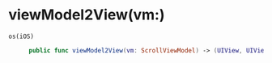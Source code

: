 # viewModel2View(vm:​)

<dl>
<dt><code>os(iOS)</code></dt>
<dd>

``` swift
public func viewModel2View(vm:​ ScrollViewModel) -> (UIView, UIView, UIView)
```

</dd>
</dl>
